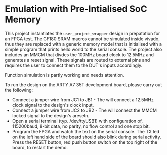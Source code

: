 # Emulation with Pre-Intialised SoC Memory
This project instantiates the `user_project_wrapper` design in prepatation for an FPGA test. The GF180 SRAM macros cannot be simulated inside vivado, thus they are replaced with a generic memory model that is initialised with a simple program that prints hello world to the serial console. The project also includes an MMCM that divdes the 100MHz board clock to 12.5MHz and generates a reset signal. These signals are routed to external pins and requires the user to connect them to the DUT's inputs accordingly. 

Function simulation is partly working and needs attention. 

To run the design on the ARTY A7 35T development board, please carry out the following:
- Connect a jumper wire from JC1 to JB1 - The will connect a 12.5MHz clock signal to the design's clock input.
- Connect a jumper wire from JC2 to JB2 - The will connect the MMCM locked signal to the design's aresetn.
- Open a serial terminal (typ. /dev/ttyUSB1) with configuration of, 115200baud, 8-bit data, no parity, no flow control and one stop bit.
- Program the FPGA and watch the text on the serial console. The TX led on the left hand side of the board should also blink during serial activity. Press the RESET button, red push button switch on the top right of the board, to restart the demo. 


